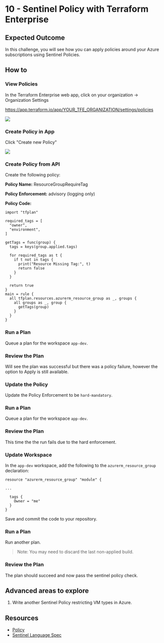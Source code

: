 # 10 - Sentinel Policy with Terraform Enterprise

## Expected Outcome

In this challenge, you will see how you can apply policies around your Azure subscriptions using Sentinel Policies.


## How to

### View Policies

In the Terraform Enterprise web app, click on your organization -> Organization Settings

https://app.terraform.io/app/YOUR_TFE_ORGANIZATION/settings/policies

![](../../img/2018-04-16-20-02-58.png)

### Create Policy in App

Click "Create new Policy"

![](../../img/2018-04-16-20-03-30.png)

### Create Policy from API

Create the following policy:

__Policy Name:__ ResourceGroupRequireTag

__Policy Enforcement:__ advisory (logging only)

__Policy Code:__

```hcl
import "tfplan"

required_tags = [
  "owner",
  "environment",
]

getTags = func(group) {
  tags = keys(group.applied.tags)

  for required_tags as t {
    if t not in tags {
      print("Resource Missing Tag:", t)
      return false
    }
  }

  return true
}
main = rule {
  all tfplan.resources.azurerm_resource_group as _, groups {
    all groups as _, group {
      getTags(group)
    }
  }
}
```

### Run a Plan

Queue a plan for the workspace `app-dev`.

### Review the Plan

Will see the plan was successful but there was a policy failure, however the option to Apply is still available.

### Update the Policy

Update the Policy Enforcement to be `hard-mandatory`.

### Run a Plan

Queue a plan for the workspace `app-dev`.

### Review the Plan

This time the the run fails due to the hard enforcement.

### Update Workspace

In the `app-dev` workspace, add the following to the `azurerm_resource_group` declaration:

```hcl
resource "azurerm_resource_group" "module" {

...

  tags {
    Owner = "me"
  }
}
```

Save and commit the code to your repository.

### Run a Plan

Run another plan.

> Note: You may need to discard the last non-applied build.

### Review the Plan

The plan should succeed and now pass the sentinel policy check.

## Advanced areas to explore

1. Write another Sentinel Policy restricting VM types in Azure.

## Resources

- [Policy](https://app.terraform.io/app/seancarolan/settings/policies)
- [Sentinel Language Spec](https://docs.hashicorp.com/sentinel/language/spec)
